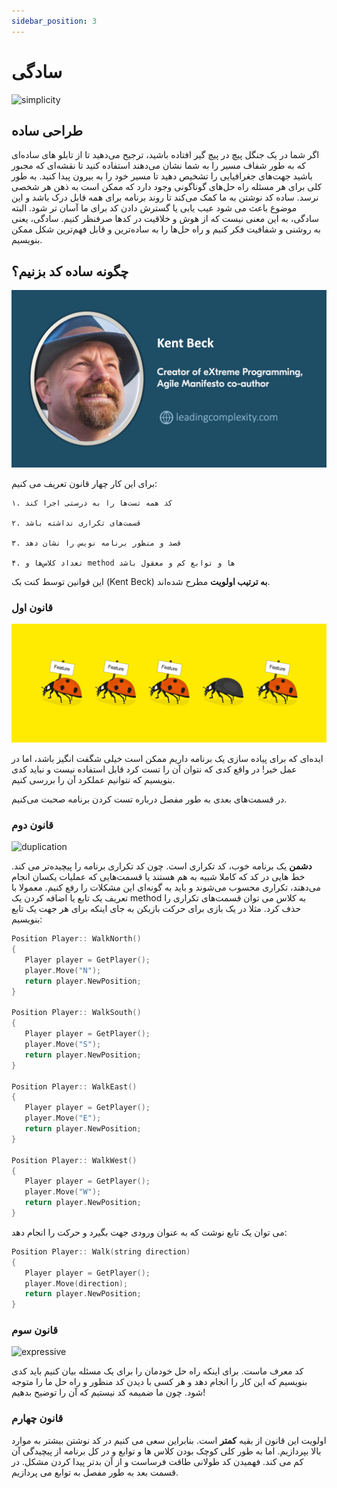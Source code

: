 ```yaml
---
sidebar_position: 3
---
```


# سادگی

![simplicity](https://media.licdn.com/dms/image/D5612AQHJcv2vhkq85Q/article-cover_image-shrink_720_1280/0/1671646445344?e=2147483647&v=beta&t=AqqOXU_qWkdDTT2EWDEoj2-KRFFwoNB2T4foTulD-VA)

## طراحی ساده

اگر شما در یک جنگل پیچ در پیچ گیر افتاده باشید، ترجیح می‌دهید تا از تابلو های ساده‌ای که به طور شفاف مسیر را به شما نشان می‌دهند استفاده کنید تا نقشه‌ای که مجبور باشید جهت‌های جغرافیایی را تشخیص دهید تا مسیر خود را به بیرون پیدا کنید.
به طور کلی برای هر مسئله راه حل‌های گوناگونی وجود دارد که ممکن است به ذهن هر شخصی نرسد. ساده کد نوشتن به ما کمک می‌کند تا روند برنامه برای همه قابل درک باشد و این موضوع باعث می شود عیب یابی یا گسترش دادن کد برای ما آسان تر شود.
البته سادگی، به این معنی نیست که از هوش و خلاقیت در کدها صرفنظر کنیم. سادگی، یعنی به روشنی و شفافیت فکر کنیم و راه حل‌ها را به ساده‌ترین و قابل فهم‌ترین شکل ممکن بنویسیم.

## چگونه ساده کد بزنیم؟

![kent beck](Images/beck.png)

برای این کار چهار قانون تعریف می کنیم:

    ۱. کد همه تست‌ها را به درستی اجرا کند

    ۲. قسمت‌های تکراری نداشته باشد

    ۳. قصد و منظور برنامه نویس را نشان دهد

    ۴. تعداد کلاس‌ها و method ها و توابع کم و معقول باشد
    
این قوانین توسط کنت بک (Kent Beck) **به ترتیب اولویت** مطرح شده‌اند.

### قانون اول

![test](Images/test.jpeg)

ایده‌ای که برای پیاده سازی یک برنامه داریم ممکن است خیلی شگفت انگیز باشد، اما در عمل خیر!
در واقع کدی که نتوان آن را تست کرد قابل استفاده نیست و نباید کدی بنویسیم که نتوانیم عملکرد آن را بررسی کنیم.

در قسمت‌های بعدی به طور مفصل درباره تست کردن برنامه صحبت می‌کنیم.

### قانون دوم

![duplication](https://assets.codegrip.tech/wp-content/uploads/2019/10/03143434/image1.jpg)

**دشمن** یک برنامه خوب، کد تکراری است. چون کد تکراری برنامه را پیچیده‌تر می کند. خط هایی در کد که کاملا شبیه به هم هستند یا قسمت‌هایی که عملیات یکسان انجام می‌دهند، تکراری محسوب می‌شوند و باید به گونه‌ای این مشکلات را رفع کنیم. معمولا با تعریف یک تابع یا اضافه کردن یک method به کلاس می توان قسمت‌های تکراری را حذف کرد.
مثلا در یک بازی برای حرکت بازیکن به جای اینکه برای هر جهت یک تابع بنویسیم:

```cpp
Position Player:: WalkNorth()
{
   Player player = GetPlayer();
   player.Move("N");
   return player.NewPosition;
}
 
Position Player:: WalkSouth()
{
   Player player = GetPlayer();
   player.Move("S");
   return player.NewPosition;
}
 
Position Player:: WalkEast()
{
   Player player = GetPlayer();
   player.Move("E");
   return player.NewPosition;
}
 
Position Player:: WalkWest()
{
   Player player = GetPlayer();
   player.Move("W");
   return player.NewPosition;
}

```

می توان یک تابع نوشت که به عنوان ورودی جهت بگیرد و حرکت را انجام دهد:

```cpp
Position Player:: Walk(string direction)
{
   Player player = GetPlayer();
   player.Move(direction);
   return player.NewPosition;
} 

```

### قانون سوم

![expressive](https://miro.medium.com/v2/resize:fit:1358/1*fbLOk37-QdvxUaYWai3Cog.png)

کد معرف ماست. برای اینکه راه حل خودمان را برای یک مسئله بیان کنیم باید کدی بنویسیم که این کار را انجام دهد و هر کسی با دیدن کد منظور و راه حل ما را متوجه شود. چون ما ضمیمه کد نیستیم که آن را توضیح بدهیم!

### قانون چهارم

اولویت این قانون از بقیه **کمتر** است. بنابراین سعی می کنیم در کد نوشتن بیشتر به موارد بالا بپردازیم. اما به طور کلی کوچک بودن کلاس ها و توابع و در کل برنامه از پیچیدگی آن کم می کند. فهمیدن کد طولانی طاقت فرساست و از آن بدتر پیدا کردن مشکل. در قسمت بعد به طور مفصل به توابع می پردازیم.

